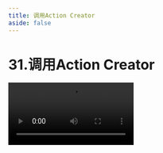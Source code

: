 ```yaml
---
title: 调用Action Creator
aside: false
---
```


# 31.调用Action Creator

<video autoplay src="http://qn.chinavanes.com/interview/react-interview/31.调用Action Creator.mp4" controls controlsList="nodownload" width="50%"/>

